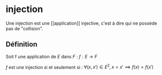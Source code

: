 # injection
Une injection est une [[application]] injective, c'est à dire qui ne possède pas de "collision".

## Définition
Soit f une application de $E$ dans $F$ :
$f: E \rightarrow F$

$f$ est une injection si et seulement si :
$\forall (x, x')\in E^2, x = x' \implies f(x) = f(x')$

